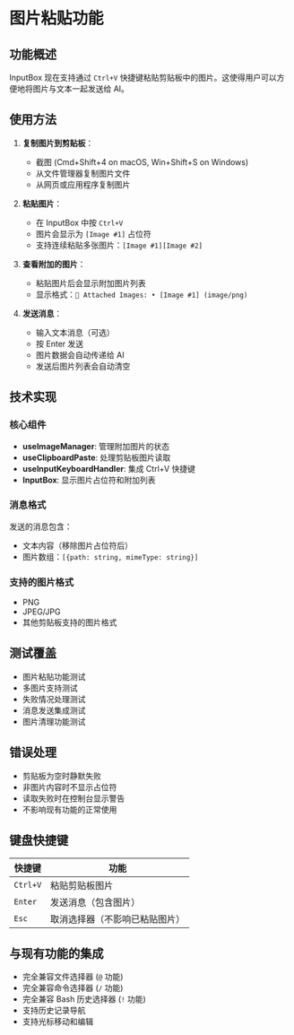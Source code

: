 # 图片粘贴功能

## 功能概述

InputBox 现在支持通过 `Ctrl+V` 快捷键粘贴剪贴板中的图片。这使得用户可以方便地将图片与文本一起发送给 AI。

## 使用方法

1. **复制图片到剪贴板**：
   - 截图 (Cmd+Shift+4 on macOS, Win+Shift+S on Windows)
   - 从文件管理器复制图片文件
   - 从网页或应用程序复制图片

2. **粘贴图片**：
   - 在 InputBox 中按 `Ctrl+V`
   - 图片会显示为 `[Image #1]` 占位符
   - 支持连续粘贴多张图片：`[Image #1][Image #2]`

3. **查看附加的图片**：
   - 粘贴图片后会显示附加图片列表
   - 显示格式：`📎 Attached Images: • [Image #1] (image/png)`

4. **发送消息**：
   - 输入文本消息（可选）
   - 按 Enter 发送
   - 图片数据会自动传递给 AI
   - 发送后图片列表会自动清空

## 技术实现

### 核心组件

- **useImageManager**: 管理附加图片的状态
- **useClipboardPaste**: 处理剪贴板图片读取
- **useInputKeyboardHandler**: 集成 Ctrl+V 快捷键
- **InputBox**: 显示图片占位符和附加列表

### 消息格式

发送的消息包含：
- 文本内容（移除图片占位符后）
- 图片数组：`[{path: string, mimeType: string}]`

### 支持的图片格式

- PNG
- JPEG/JPG
- 其他剪贴板支持的图片格式

## 测试覆盖

- 图片粘贴功能测试
- 多图片支持测试
- 失败情况处理测试
- 消息发送集成测试
- 图片清理功能测试

## 错误处理

- 剪贴板为空时静默失败
- 非图片内容时不显示占位符
- 读取失败时在控制台显示警告
- 不影响现有功能的正常使用

## 键盘快捷键

| 快捷键 | 功能 |
|--------|------|
| `Ctrl+V` | 粘贴剪贴板图片 |
| `Enter` | 发送消息（包含图片） |
| `Esc` | 取消选择器（不影响已粘贴图片） |

## 与现有功能的集成

- 完全兼容文件选择器 (`@` 功能)
- 完全兼容命令选择器 (`/` 功能)
- 完全兼容 Bash 历史选择器 (`!` 功能)
- 支持历史记录导航
- 支持光标移动和编辑